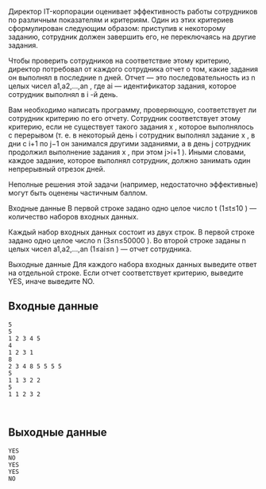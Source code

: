 Директор IT-корпорации оценивает эффективность работы сотрудников по различным показателям и критериям. Один из этих критериев сформулирован следующим образом: приступив к некоторому заданию, сотрудник должен завершить его, не переключаясь на другие задания.

Чтобы проверить сотрудников на соответствие этому критерию, директор потребовал от каждого сотрудника отчет о том, какие задания он выполнял в последние n
 дней. Отчет — это последовательность из n
 целых чисел a1,a2,…,an
, где ai
 — идентификатор задания, которое сотрудник выполнял в i
-й день.

Вам необходимо написать программу, проверяющую, соответствует ли сотрудник критерию по его отчету. Сотрудник соответствует этому критерию, если не существует такого задания x
, которое выполнялось с перерывом (т. е. в некоторый день i
 сотрудник выполнял задание x
, в дни с i+1
 по j−1
 он занимался другими заданиями, а в день j
 сотрудник продолжил выполнение задания x
, при этом j>i+1
). Иными словами, каждое задание, которое выполнял сотрудник, должно занимать один непрерывный отрезок дней.

Неполные решения этой задачи (например, недостаточно эффективные) могут быть оценены частичным баллом.

Входные данные
В первой строке задано одно целое число t
 (1≤t≤10
) — количество наборов входных данных.

Каждый набор входных данных состоит из двух строк. В первой строке задано одно целое число n
 (3≤n≤50000
). Во второй строке заданы n
 целых чисел a1,a2,…,an
 (1≤ai≤n
) — отчет сотрудника.

Выходные данные
Для каждого набора входных данных выведите ответ на отдельной строке. Если отчет соответствует критерию, выведите YES, иначе выведите NO.

 ## Входные данные
```
5
5
1 2 3 4 5
4
1 2 3 1
8
2 3 4 8 5 5 5 5
5
1 1 3 2 2
5
1 1 2 3 2



```

## Выходные данные
```
YES
NO
YES
YES
NO


```